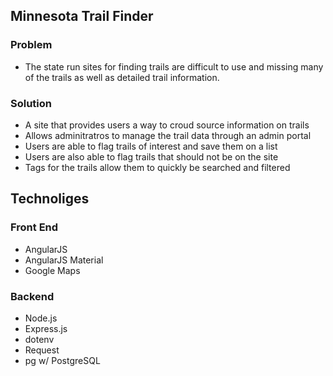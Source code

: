 ## Minnesota Trail Finder

### Problem
- The state run sites for finding trails are difficult to use and missing many of the trails as well as detailed trail information.

### Solution
- A site that provides users a way to croud source information on trails
- Allows adminitratros to manage the trail data through an admin portal
- Users are able to flag trails of interest and save them on a list
- Users are also able to flag trails that should not be on the site
- Tags for the trails allow them to quickly be searched and filtered

## Technoliges

### Front End
- AngularJS
- AngularJS Material
- Google Maps

### Backend
- Node.js
- Express.js
- dotenv
- Request
- pg w/ PostgreSQL